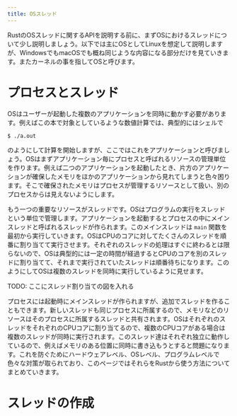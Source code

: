 ```yaml
---
title: OSスレッド
---
```


RustのOSスレッドに関するAPIを説明する前に、まずOSにおけるスレッドについて少し説明しましょう。以下では主にOSとしてLinuxを想定して説明しますが、WindowsでもmacOSでも概ね同じような内容になる部分だけを見ていきます。またカーネルの事を指してOSと呼びます。

# プロセスとスレッド
OSはユーザーが起動した複数のアプリケーションを同時に動かす必要があります。例えばこの本で対象としているような数値計算では、典型的にはシェルで

```
$ ./a.out
```

のようにして計算を開始しますが、ここではこれをアプリケーションと呼びましょう。OSはまずアプリケーション毎にプロセスと呼ばれるリソースの管理単位を作ります。例えば二つのアプリケーションを起動したとき、片方のアプリケーションが確保したメモリをほかのアプリケーションから見れてしまうと色々困ります。そこで確保されたメモリはプロセスが管理するリソースとして扱い、別のプロセスからは見えないようにします。

もう一つの重要なリソースがスレッドです。OSはプログラムの実行をスレッドという単位で管理します。アプリケーションを起動するとプロセスの中にメインスレッドと呼ばれるスレッドが作られます。このメインスレッドは `main` 関数を最初から実行していきます。OSはCPUのコアに対してたくさんのスレッドを順番に割り当てて実行させます。それぞれのスレッドの処理はすぐに終わるとは限らないので、OSは典型的には一定の時間が経過するとCPUのコアを別のスレッドに割り当てて、それまで実行されていたスレッドは順番待ちになります。このようにしてOSは複数のスレッドを同時に実行しているように見せます。

TODO: ここにスレッド割り当ての図を入れる

プロセスには起動時にメインスレッドが作られますが、追加でスレッドを作ることもできます。新しいスレッドも同じプロセスに所属するので、メモリなどのリソースはそのプロセスに所属するスレッドと共有されます。OSはそれぞれのスレッドをそれぞれのCPUコアに割り当てるので、複数のCPUコアがある場合は複数のスレッドが同時に実行されます。このスレッド達はそれぞれ独立に動作しているので、例えばメモリのある位置に同時に書き込もうとすると問題になります。これを防ぐためにハードウェアレベル、OSレベル、プログラムレベルで色々な対策が取られており、このページではそれらをRustから使う方法についてまとめていきます。

# スレッドの作成
